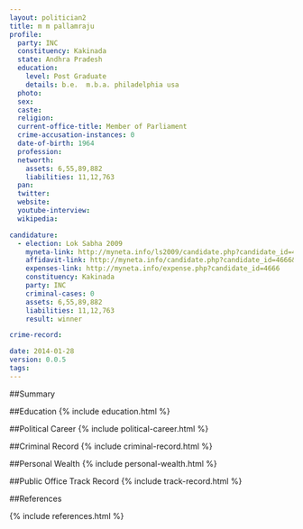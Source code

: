 ```yaml
---
layout: politician2
title: m m pallamraju
profile: 
  party: INC
  constituency: Kakinada
  state: Andhra Pradesh
  education: 
    level: Post Graduate
    details: b.e.  m.b.a. philadelphia usa
  photo: 
  sex: 
  caste: 
  religion: 
  current-office-title: Member of Parliament
  crime-accusation-instances: 0
  date-of-birth: 1964
  profession: 
  networth: 
    assets: 6,55,89,882
    liabilities: 11,12,763
  pan: 
  twitter: 
  website: 
  youtube-interview: 
  wikipedia: 

candidature: 
  - election: Lok Sabha 2009
    myneta-link: http://myneta.info/ls2009/candidate.php?candidate_id=4666
    affidavit-link: http://myneta.info/candidate.php?candidate_id=4666&scan=original
    expenses-link: http://myneta.info/expense.php?candidate_id=4666
    constituency: Kakinada 
    party: INC
    criminal-cases: 0
    assets: 6,55,89,882
    liabilities: 11,12,763
    result: winner 

crime-record: 

date: 2014-01-28
version: 0.0.5
tags: 
---
```

##Summary


##Education
{% include education.html %}


##Political Career
{% include political-career.html %}


##Criminal Record
{% include criminal-record.html %}


##Personal Wealth
{% include personal-wealth.html %}


##Public Office Track Record
{% include track-record.html %}


##References


{% include references.html %}